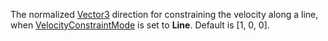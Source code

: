 The normalized [Vector3](https://developer.roblox.com/en-us/api-reference/datatype/Vector3) direction for constraining the velocity
along a line, when
[ VelocityConstraintMode](https://create.roblox.com/docs/reference/engine/classes/LinearVelocity#VelocityConstraintMode) is set to
**Line**. Default is [1, 0, 0].